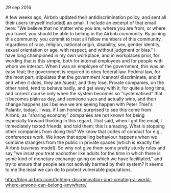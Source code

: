 29 sep 2016

A few weeks ago, Airbnb updated their antidiscrimination policy, and sent all their users (myself included) an email. I include an excerpt of that email here:
"We believe that no matter who you are, where you are from, or where you travel, you should be able to belong in the Airbnb community. By joining this community, you commit to treat all fellow members of this community, regardless of race, religion, national origin, disability, sex, gender identity, sexual orientation or age, with respect, and without judgment or bias."
I have long championed in my own workplace, and in workplaces prior, for wording that is this simple, both for internal employees and for people with whom we interact.
When I was an employee of the government, this was an easy feat; the government is required to obey federal law. Federal law, for the most part, stipulates that the government /cannot/ discriminate, and if and when it does, they are /sued/, and they lose.
Private companies, on the other hand, tend to behave badly, and get away with it, for quite a long time, and correct course only when the system becomes so "systematised" that it becomes plain as day, and someone sues and actually *wins*, and then change happens (as I believe we are seeing happen with Peter Thiel's Palantir, today).
I was, if I am honest, surprised to see this come from Airbnb, as "sharing economy" companies are not known for being especially forward thinking in this regard.
That said, when I got the email, I immediately texted friends, and told them; this is amazing.
What is stopping other companies from doing this? We know that codes of conduct for e.g., conferences work. We know that appalling behaviour happens when we combine strangers from the public in private spaces (which is exactly the Airbnb business model). So why not give them some pretty sturdy rules and say "we insist you treat eachother like adults for the time in which there is some kind of monetary exchange going on which we have facilitated," and try to ensure that people are not actively harmed by their system?
It seems to me the least we can do to protect vulnerable populations.

http://blog.airbnb.com/fighting-discrimination-and-creating-a-world-where-anyone-can-belong-anywhere/
